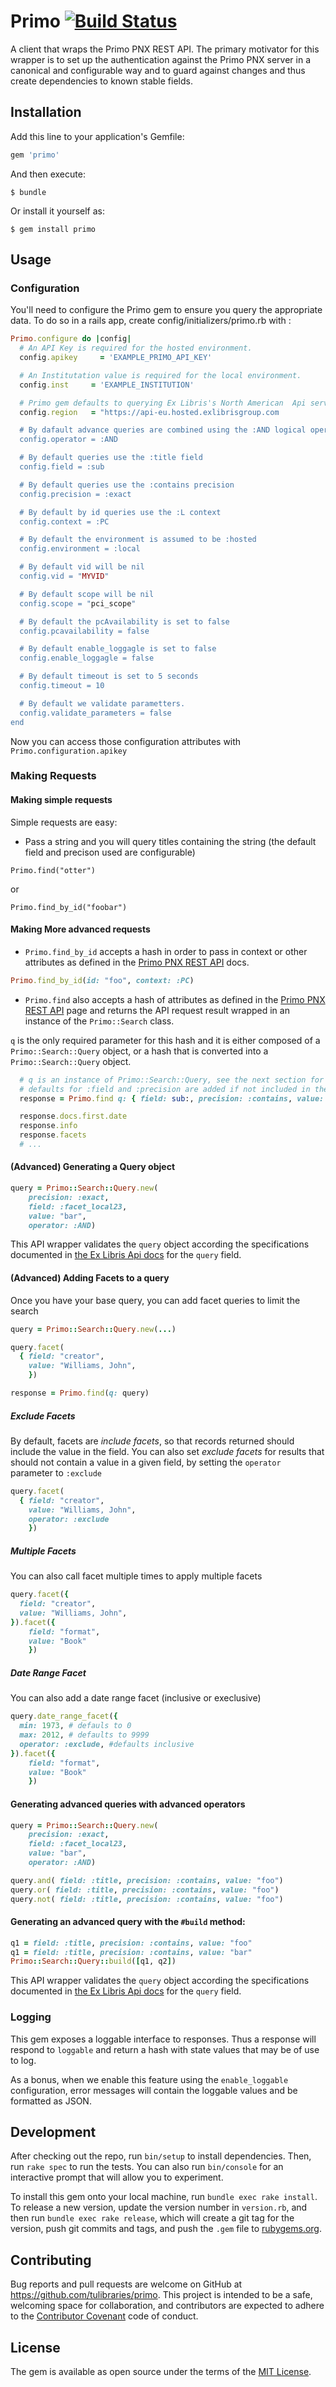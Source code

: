 # Primo [![Build Status](https://travis-ci.org/tulibraries/primo.svg?branch=main)](https://travis-ci.org/tulibraries/primo)

A client that wraps the Primo PNX REST API. The primary motivator for this
wrapper is to set up the authentication against the Primo PNX server in a
canonical and configurable way and to guard against changes and thus create
dependencies to known stable fields.

## Installation
Add this line to your application's Gemfile:

```ruby
gem 'primo'
```

And then execute:

    $ bundle

Or install it yourself as:

    $ gem install primo

## Usage

### Configuration
You'll need to configure the Primo gem to ensure you query the appropriate data. To do so in a rails app, create config/initializers/primo.rb with :

```ruby
Primo.configure do |config|
  # An API Key is required for the hosted environment.
  config.apikey     = 'EXAMPLE_PRIMO_API_KEY'

  # An Institutation value is required for the local environment.
  config.inst     = 'EXAMPLE_INSTITUTION'

  # Primo gem defaults to querying Ex Libris's North American  Api servers. You can override that here.
  config.region   = "https://api-eu.hosted.exlibrisgroup.com

  # By dafault advance queries are combined using the :AND logical operator.
  config.operator = :AND

  # By default queries use the :title field
  config.field = :sub

  # By default queries use the :contains precision
  config.precision = :exact

  # By default by id queries use the :L context
  config.context = :PC

  # By default the environment is assumed to be :hosted
  config.environment = :local

  # By default vid will be nil
  config.vid = "MYVID"

  # By default scope will be nil
  config.scope = "pci_scope"

  # By default the pcAvailability is set to false
  config.pcavailability = false

  # By default enable_loggagle is set to false
  config.enable_loggagle = false

  # By default timeout is set to 5 seconds
  config.timeout = 10

  # By default we validate parametters.
  config.validate_parameters = false
end
```
Now you can access those configuration attributes with `Primo.configuration.apikey`

### Making Requests

#### Making simple requests
Simple requests are easy:

* Pass a string and you will query titles containing the string (the default field and precison used are configurable)

```
Primo.find("otter")
```

or

```
Primo.find_by_id("foobar")
```

#### Making More advanced requests
* `Primo.find_by_id` accepts a hash in order to pass in context or other attributes as defined in the [Primo PNX REST API](https://developers.exlibrisgroup.com/primo/apis/webservices/rest/pnxs) docs.

```ruby
Primo.find_by_id(id: "foo", context: :PC)
```

* `Primo.find` also accepts a hash of attributes as defined in the [Primo PNX REST API](https://developers.exlibrisgroup.com/primo/apis/webservices/rest/pnxs) page and returns the API request result wrapped in an instance of the `Primo::Search` class.

`q` is the only required parameter for this hash and it is either composed of a `Primo::Search::Query` object, or a hash that is converted into a `Primo::Search::Query` object.

```ruby
  # q is an instance of Primo::Search::Query, see the next section for details.
  # defaults for :field and :precision are added if not included in the hash.
  response = Primo.find q: { field: sub:, precision: :contains, value: "goats" }

  response.docs.first.date
  response.info
  response.facets
  # ...
```

#### (Advanced) Generating a Query object
```ruby
query = Primo::Search::Query.new(
    precision: :exact,
    field: :facet_local23,
    value: "bar",
    operator: :AND)
```
This API wrapper validates the `query` object according the specifications documented in [the Ex Libris Api docs](https://developers.exlibrisgroup.com/primo/apis/webservices/xservices/search/briefsearch) for the `query` field.

#### (Advanced) Adding Facets to a query

Once you have your base query, you can add facet queries to limit the search

```ruby
query = Primo::Search::Query.new(...)

query.facet(
  { field: "creator",
    value: "Williams, John",
    })

response = Primo.find(q: query)    
```

##### Exclude Facets

By default, facets are *include facets*, so that records returned should include the value
in the field. You can also set *exclude facets* for results that should not contain a value
in a given field, by setting the `operator` parameter to `:exclude`

```ruby
query.facet(
  { field: "creator",
    value: "Williams, John",
    operator: :exclude
    })

```
##### Multiple Facets

You can also call facet multiple times to apply multiple facets
```ruby
query.facet({
  field: "creator",
  value: "Williams, John",
}).facet({
    field: "format",
    value: "Book"
    })
```

##### Date Range Facet

You can also add a date range facet (inclusive or execlusive)

```ruby
query.date_range_facet({
  min: 1973, # defauls to 0
  max: 2012, # defaults to 9999
  operator: :exclude, #defaults inclusive
}).facet({
    field: "format",
    value: "Book"
    })
```


#### Generating advanced queries with advanced operators
```ruby
query = Primo::Search::Query.new(
    precision: :exact,
    field: :facet_local23,
    value: "bar",
    operator: :AND)

query.and( field: :title, precision: :contains, value: "foo")
query.or( field: :title, precision: :contains, value: "foo")
query.not( field: :title, precision: :contains, value: "foo")
```

#### Generating an advanced query with the `#build` method:
```ruby
q1 = field: :title, precision: :contains, value: "foo"
q1 = field: :title, precision: :contains, value: "bar"
Primo::Search::Query::build([q1, q2])
```

This API wrapper validates the `query` object according the specifications documented in [the Ex Libris Api docs](https://developers.exlibrisgroup.com/primo/apis/webservices/xservices/search/briefsearch) for the `query` field.

### Logging
This gem exposes a loggable interface to responses.  Thus a response will respond to `loggable` and return a hash with state values that may be of use to log.

As a bonus, when we enable this feature using the `enable_loggable` configuration, error messages will contain the loggable values and be formatted as JSON.

## Development
After checking out the repo, run `bin/setup` to install dependencies. Then, run `rake spec` to run the tests. You can also run `bin/console` for an interactive prompt that will allow you to experiment.

To install this gem onto your local machine, run `bundle exec rake install`. To release a new version, update the version number in `version.rb`, and then run `bundle exec rake release`, which will create a git tag for the version, push git commits and tags, and push the `.gem` file to [rubygems.org](https://rubygems.org).

## Contributing
Bug reports and pull requests are welcome on GitHub at https://github.com/tulibraries/primo. This project is intended to be a safe, welcoming space for collaboration, and contributors are expected to adhere to the [Contributor Covenant](http://contributor-covenant.org) code of conduct.

## License
The gem is available as open source under the terms of the [MIT License](http://opensource.org/licenses/MIT).
